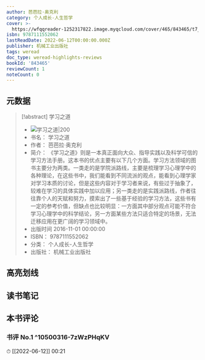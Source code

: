 ```yaml
---
author: 芭芭拉·奥克利
category: 个人成长-人生哲学
cover: >-
  https://wfqqreader-1252317822.image.myqcloud.com/cover/465/843465/t7_843465.jpg
isbn: 9787111552062
lastReadDate: 2022-06-12T00:00:00.000Z
publisher: 机械工业出版社
tags: weread
doc_type: weread-highlights-reviews
bookId: '843465'
reviewCount: 1
noteCount: 0
---
```


## 元数据

> [!abstract] 学习之道
> - ![ 学习之道|200](https://wfqqreader-1252317822.image.myqcloud.com/cover/465/843465/t7_843465.jpg)
> - 书名： 学习之道
> - 作者： 芭芭拉·奥克利
> - 简介： 《学习之道》则是一本真正面向大众、指导实践以及科学可信的学习方法手册。这本书的优点主要有以下几个方面。学习方法领域的图书主要分为两类。一类走的是学院派路线，主要是梳理学习心理学中的各种理论，在这些书中，我们能看到不同流派的观点，能看到心理学家对学习本质的讨论，但是这些内容对于学习者来说，有些过于抽象了，较难在学习的具体实践中加以应用；另一类走的是实践派路线，作者往往靠个人的天赋和努力，摸索出了一些基于经验的学习方法，这些书有一定的参考价值，但缺点也比较明显：一方面其中部分观点可能不符合学习心理学中的科学结论，另一方面某些方法只适合特定的场景，无法迁移应用在更广阔的学习领域中。
> - 出版时间 2016-11-01 00:00:00
> - ISBN： 9787111552062
> - 分类： 个人成长-人生哲学
> - 出版社： 机械工业出版社

## 高亮划线

## 读书笔记

## 本书评论

### 书评 No.1  ^10500316-7zWzPHqKV
⏱ [[2022-06-12]]  00:21

